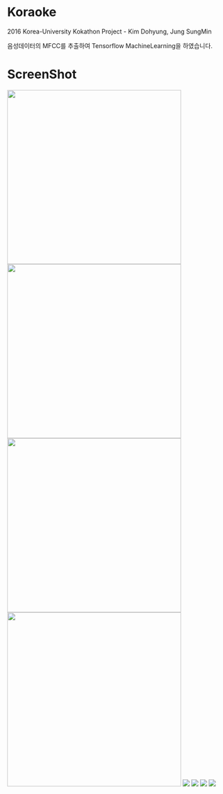 # Koraoke
2016 Korea-University Kokathon Project - Kim Dohyung, Jung SungMin

음성데이터의 MFCC를 추출하여 Tensorflow MachineLearning을 하였습니다.

# ScreenShot
<img src = 'https://scontent.xx.fbcdn.net/v/t35.0-12/13918718_1793026060916555_1857356073_o.jpg?oh=1541c61b07b8ab1b983b04cb11175c9e&oe=57A88A93' width = 400 />
<img src = 'https://scontent.xx.fbcdn.net/v/t35.0-12/13932105_1793026064249888_1461215575_o.jpg?oh=c86f10c2148647c88a9b802c128cab29&oe=57A8C8C2' width = 400 />
<img src = 'https://scontent.xx.fbcdn.net/v/t35.0-12/13663349_1793026067583221_213021964_o.jpg?oh=73f7ee378cb6914ccee747b3cfab132b&oe=57A8F783' width = 400 />
<img src = 'https://scontent.xx.fbcdn.net/v/t35.0-12/13663349_1793026067583221_213021964_o.jpg?oh=73f7ee378cb6914ccee747b3cfab132b&oe=57A8F783' width = 400 />

<img src = "http://i.imgur.com/boXxfn8.png">
<img src = "http://i.imgur.com/pVmdSEJ.png">
<img src = "http://i.imgur.com/JRuxsSW.png">
<img src = "http://i.imgur.com/ZKmiNHj.png">
